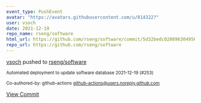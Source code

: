 ```yaml
---
event_type: PushEvent
avatar: "https://avatars.githubusercontent.com/u/814322?"
user: vsoch
date: 2021-12-19
repo_name: rseng/software
html_url: https://github.com/rseng/software/commit/5d32bedc0208963049563cdf626046863ae8d8da
repo_url: https://github.com/rseng/software
---
```


<a href='https://github.com/vsoch' target='_blank'>vsoch</a> pushed to <a href='https://github.com/rseng/software' target='_blank'>rseng/software</a>

<small>Automated deployment to update software database 2021-12-19 (#253)

Co-authored-by: github-actions <github-actions@users.noreply.github.com></small>

<a href='https://github.com/rseng/software/commit/5d32bedc0208963049563cdf626046863ae8d8da' target='_blank'>View Commit</a>